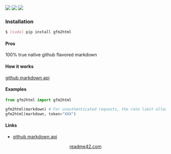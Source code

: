 <!--
https://readme42.com
-->


[![](https://img.shields.io/pypi/v/gfm2html.svg?maxAge=3600)](https://pypi.org/project/gfm2html/)
[![](https://img.shields.io/badge/License-Unlicense-blue.svg?longCache=True)](https://unlicense.org/)
[![](https://github.com/andrewp-as-is/gfm2html.py/workflows/tests42/badge.svg)](https://github.com/andrewp-as-is/gfm2html.py/actions)

### Installation
```bash
$ [sudo] pip install gfm2html
```

#### Pros
100% true native github flavored markdown

#### How it works
[github markdown api](https://developer.github.com/v3/markdown/)

#### Examples
```python
from gfm2html import gfm2html

gfm2html(markdown) # For unauthenticated requests, the rate limit allows for up to 60 requests per hour
gfm2html(markdown, token="XXX")
```

#### Links
+   [github markdown api](https://developer.github.com/v3/markdown/)

<p align="center">
    <a href="https://readme42.com/">readme42.com</a>
</p>